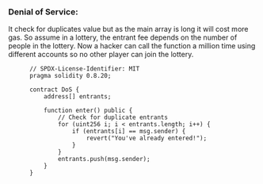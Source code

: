 ### Denial of Service: 
  It check for duplicates value but as the main array is long it will cost more gas.
  So assume in a lottery, the entrant fee depends on the number of people in the lottery.
  Now a hacker can call the function a million time using different accounts so no other player can join the lottery. 
  
```solidity
      // SPDX-License-Identifier: MIT
      pragma solidity 0.8.20;
      
      contract DoS {
          address[] entrants;
      
          function enter() public {
              // Check for duplicate entrants
              for (uint256 i; i < entrants.length; i++) {
                  if (entrants[i] == msg.sender) {
                      revert("You've already entered!");
                  }
              }
              entrants.push(msg.sender);
          }
      }
```
